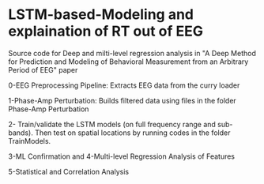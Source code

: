 # LSTM-based-Modeling and explaination of RT out of EEG

Source code for Deep and milti-level regression analysis in "A Deep Method for Prediction and Modeling of Behavioral Measurement from an Arbitrary Period of EEG" paper

0-EEG Preprocessing Pipeline: Extracts EEG data from the curry loader

1-Phase-Amp Perturbation: Builds filtered data using files in the folder Phase-Amp Perturbation

2- Train/validate the LSTM models (on full frequency range and sub-bands). Then test on spatial locations by running codes in the folder TrainModels. 

3-ML Confirmation and 4-Multi-level Regression Analysis of Features 

5-Statistical and Correlation Analysis
